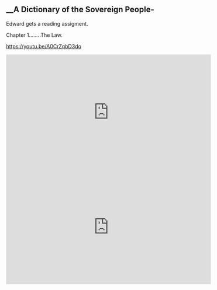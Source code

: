 ## __A Dictionary of the Sovereign People-

Edward gets a reading assigment.

Chapter 1........The Law.


https://youtu.be/A0CrZqbD3do


<iframe width="560" height="315" src="https://youtu.be/A0CrZqbD3do" frameborder="0" allow="accelerometer; autoplay; encrypted-media; gyroscope; picture-in-picture" allowfullscreen></iframe>


<iframe width="560" height="315" src="https://youtu.be/A0CrZqbD3do" frameborder="0" allow="accelerometer; autoplay; encrypted-media; gyroscope; picture-in-picture" allowfullscreen></iframe> 



